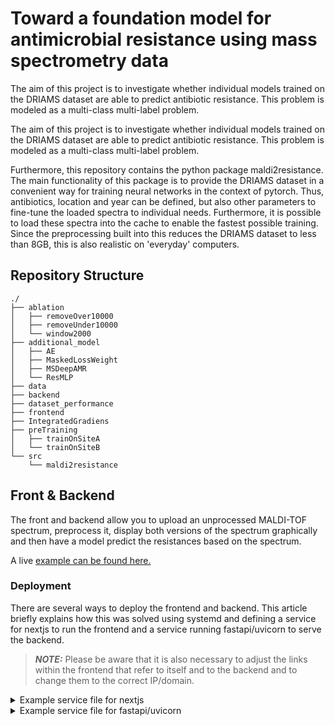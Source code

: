 # Toward a foundation model for antimicrobial resistance using mass spectrometry data

The aim of this project is to investigate whether individual models trained on the DRIAMS 
dataset are able to predict antibiotic resistance. This problem is modeled as a multi-class multi-label problem. 

The aim of this project is to investigate whether individual models trained on the DRIAMS dataset are able to predict 
antibiotic resistance. This problem is modeled as a multi-class multi-label problem. 

Furthermore, this repository contains the python package maldi2resistance. The main functionality of this package is to 
provide the DRIAMS dataset in a convenient way for training neural networks in the context of pytorch. Thus, 
antibiotics, location and year can be defined, but also other parameters to fine-tune the loaded spectra to 
individual needs. Furthermore, it is possible to load these spectra into the cache to enable the fastest possible 
training. Since the preprocessing built into this reduces the DRIAMS dataset to less than 8GB, this is also 
realistic on 'everyday' computers.

## Repository Structure

    ./
    ├── ablation
    │   ├── removeOver10000
    │   ├── removeUnder10000
    │   └── window2000
    ├── additional_model
    │   ├── AE
    │   ├── MaskedLossWeight
    │   ├── MSDeepAMR
    │   └── ResMLP
    ├── data 
    ├── backend
    ├── dataset_performance
    ├── frontend
    ├── IntegratedGradiens
    ├── preTraining
    │   ├── trainOnSiteA
    │   └── trainOnSiteB
    └── src
        └── maldi2resistance

## Front & Backend
The front and backend allow you to upload an unprocessed MALDI-TOF spectrum, preprocess it, display both 
versions of the spectrum graphically and then have a model predict the resistances based on the spectrum.

A live [example can be found here.](http://89.58.62.37:3000/)

### Deployment

There are several ways to deploy the frontend and backend. This article briefly explains how this was solved using 
systemd and defining a service for nextjs to run the frontend and a service running fastapi/uvicorn to serve the backend.

> **_NOTE:_**  Please be aware that it is also necessary to adjust the links within the frontend that refer to 
> itself and to the backend and to change them to the correct IP/domain.

<details>
<summary>Example service file for nextjs</summary>
<br>

    [Unit]
    Description=NextJS-Server
    After=network-online.target
    
    [Service]
    
    User=<user>
    WorkingDirectory=<directory>
    ExecStart=/usr/bin/npm run dev
    
    [Install]
    WantedBy=multi-user.target

</details>

<details>
<summary>Example service file for fastapi/uvicorn</summary>
<br>

    [Unit]
    Description=FastAPI-Server
    After=network-online.target
    
    [Service]
    
    User=<user>
    WorkingDirectory=<directory>
    ExecStart=<PythonPath> -m uvicorn src.server:app --host 0.0.0.0 --port 8000
    
    [Install]
    WantedBy=multi-user.target
</details>
